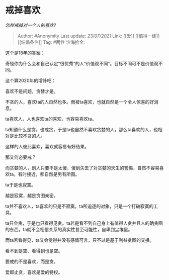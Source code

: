 # 戒掉喜欢
*怎样戒掉对一个人的喜欢?*

> Author: #Anonymity
> Last update: *23/07/2021*
> Link: [[爱]] [[值得一嫁]] [[结婚条件]]
> Tag: #两性
> 沙海拾金:

这个是18年的答案：

奇怪你为什么会和自己认定“很优秀”的人“价值观不同”。目标不同可不是价值观不同。

这个算2020年的增补吧：

喜欢不是问题，贪婪才是。

不贪的人，喜欢ta的人自然也多。而被ta喜欢，也就自然是一个令人惊喜的好消息。

ta喜欢人，人也喜欢ta的喜欢，也容易喜欢ta。

ta知道什么是贪，也戒贪，于是ta也自然不喜欢贪婪的人，那么ta喜欢的人，也相对是比较不贪的人。

这样的人彼此喜欢，喜欢就容易有好结果。

那又何必要戒？

而贪婪的人，别人只要不是太傻、傻到失去了对贪婪的天生的警惕，自然不容易喜欢ta。有时接近，都自然是另有所图。

ta于是也寂寞。

越是寂寞，越是贪图亲密。

ta并不喜欢人，ta喜欢的只是不寂寞。ta所追逐的对象，只是一个打破寂寞的工具。

ta只会贪，于是也只看得见贪。ta若是看不到自己身上有值得人贪并且人的确贪图的东西，ta就不会相信关系的真实性甚至可能性，自卑到尘埃里。

而ta若看得见，ta又会觉得并没有感情可言，只不过是基于利益贪图的交换。

看不到是空、看得到也是空。

要戒的不是喜欢，而是贪。

爱即止贪，喜欢是爱的特权。
